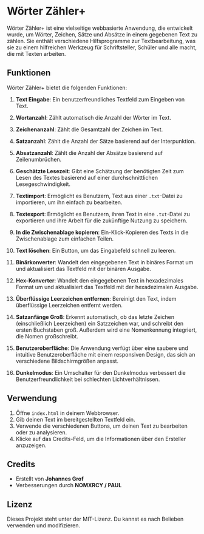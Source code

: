 # Wörter Zähler+

Wörter Zähler+ ist eine vielseitige webbasierte Anwendung, die entwickelt wurde, um Wörter, Zeichen, Sätze und Absätze in einem gegebenen Text zu zählen. Sie enthält verschiedene Hilfsprogramme zur Textbearbeitung, was sie zu einem hilfreichen Werkzeug für Schriftsteller, Schüler und alle macht, die mit Texten arbeiten.

## Funktionen

Wörter Zähler+ bietet die folgenden Funktionen:

1. **Text Eingabe**: Ein benutzerfreundliches Textfeld zum Eingeben von Text.
   
2. **Wortanzahl**: Zählt automatisch die Anzahl der Wörter im Text.

3. **Zeichenanzahl**: Zählt die Gesamtzahl der Zeichen im Text.

4. **Satzanzahl**: Zählt die Anzahl der Sätze basierend auf der Interpunktion.

5. **Absatzanzahl**: Zählt die Anzahl der Absätze basierend auf Zeilenumbrüchen.

6. **Geschätzte Lesezeit**: Gibt eine Schätzung der benötigten Zeit zum Lesen des Textes basierend auf einer durchschnittlichen Lesegeschwindigkeit.

7. **Textimport**: Ermöglicht es Benutzern, Text aus einer `.txt`-Datei zu importieren, um ihn einfach zu bearbeiten.

8. **Textexport**: Ermöglicht es Benutzern, ihren Text in eine `.txt`-Datei zu exportieren und ihre Arbeit für die zukünftige Nutzung zu speichern.

9. **In die Zwischenablage kopieren**: Ein-Klick-Kopieren des Texts in die Zwischenablage zum einfachen Teilen.

10. **Text löschen**: Ein Button, um das Eingabefeld schnell zu leeren.

11. **Binärkonverter**: Wandelt den eingegebenen Text in binäres Format um und aktualisiert das Textfeld mit der binären Ausgabe.

12. **Hex-Konverter**: Wandelt den eingegebenen Text in hexadezimales Format um und aktualisiert das Textfeld mit der hexadezimalen Ausgabe.

13. **Überflüssige Leerzeichen entfernen**: Bereinigt den Text, indem überflüssige Leerzeichen entfernt werden.

14. **Satzanfänge Groß**: Erkennt automatisch, ob das letzte Zeichen (einschließlich Leerzeichen) ein Satzzeichen war, und schreibt den ersten Buchstaben groß. Außerdem wird eine Nomenkennung integriert, die Nomen großschreibt.

15. **Benutzeroberfläche**: Die Anwendung verfügt über eine saubere und intuitive Benutzeroberfläche mit einem responsiven Design, das sich an verschiedene Bildschirmgrößen anpasst.

16. **Dunkelmodus**: Ein Umschalter für den Dunkelmodus verbessert die Benutzerfreundlichkeit bei schlechten Lichtverhältnissen.

## Verwendung

1. Öffne `index.html` in deinem Webbrowser.
2. Gib deinen Text im bereitgestellten Textfeld ein.
3. Verwende die verschiedenen Buttons, um deinen Text zu bearbeiten oder zu analysieren.
4. Klicke auf das Credits-Feld, um die Informationen über den Ersteller anzuzeigen.

## Credits

- Erstellt von **Johannes Grof**
- Verbesserungen durch **NOMXRCY / PAUL**

## Lizenz

Dieses Projekt steht unter der MIT-Lizenz. Du kannst es nach Belieben verwenden und modifizieren.
